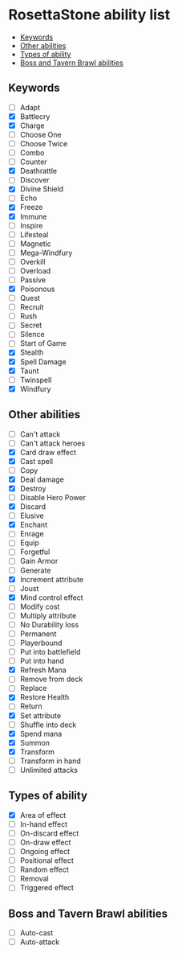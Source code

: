# RosettaStone ability list

- [Keywords](#keywords)
- [Other abilities](#other-abilities)
- [Types of ability](#types-of-ability)
- [Boss and Tavern Brawl abilities](#boss-and-tavern-brawl-abilities)

## Keywords

* [ ] Adapt
* [x] Battlecry
* [x] Charge
* [ ] Choose One
* [ ] Choose Twice
* [ ] Combo
* [ ] Counter
* [x] Deathrattle
* [ ] Discover
* [x] Divine Shield
* [ ] Echo
* [x] Freeze
* [x] Immune
* [ ] Inspire
* [ ] Lifesteal
* [ ] Magnetic
* [ ] Mega-Windfury
* [ ] Overkill
* [ ] Overload
* [ ] Passive
* [x] Poisonous
* [ ] Quest
* [ ] Recruit
* [ ] Rush
* [ ] Secret
* [ ] Silence
* [ ] Start of Game
* [x] Stealth
* [x] Spell Damage
* [x] Taunt
* [ ] Twinspell
* [x] Windfury

## Other abilities

* [ ] Can't attack
* [ ] Can't attack heroes
* [x] Card draw effect
* [x] Cast spell
* [ ] Copy
* [x] Deal damage
* [x] Destroy
* [ ] Disable Hero Power
* [x] Discard
* [ ] Elusive
* [x] Enchant
* [ ] Enrage
* [ ] Equip
* [ ] Forgetful
* [ ] Gain Armor
* [ ] Generate
* [x] Increment attribute
* [ ] Joust
* [x] Mind control effect
* [ ] Modify cost
* [ ] Multiply attribute
* [ ] No Durability loss
* [ ] Permanent
* [ ] Playerbound
* [ ] Put into battlefield
* [ ] Put into hand
* [x] Refresh Mana
* [ ] Remove from deck
* [ ] Replace
* [x] Restore Health
* [ ] Return
* [x] Set attribute
* [ ] Shuffle into deck
* [x] Spend mana
* [x] Summon
* [x] Transform
* [ ] Transform in hand
* [ ] Unlimited attacks

## Types of ability

* [x] Area of effect
* [ ] In-hand effect
* [ ] On-discard effect
* [ ] On-draw effect
* [ ] Ongoing effect
* [ ] Positional effect
* [ ] Random effect
* [ ] Removal
* [ ] Triggered effect

## Boss and Tavern Brawl abilities

* [ ] Auto-cast
* [ ] Auto-attack